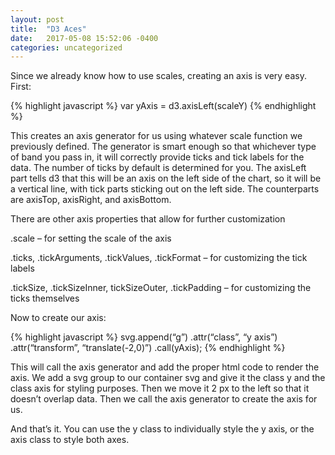 ```yaml
---
layout: post
title:  "D3 Aces"
date:   2017-05-08 15:52:06 -0400
categories: uncategorized
---
```


Since we already know how to use scales,  creating an axis is very easy. First:

{% highlight javascript %}
var yAxis = d3.axisLeft(scaleY)
{% endhighlight %}

This creates an axis generator for us using whatever scale function we previously defined. The generator is smart enough so that whichever type of band you pass in, it will correctly provide ticks and tick labels for the data. The number of ticks by default is determined for you. The axisLeft part tells d3 that this will be an axis on the left side of the chart, so it will be a vertical line, with tick parts sticking out on the left side. The counterparts are axisTop, axisRight, and axisBottom.

There are other axis properties that allow for further customization

.scale – for setting the scale of the axis

.ticks, .tickArguments, .tickValues, .tickFormat – for customizing the tick labels

.tickSize, .tickSizeInner, tickSizeOuter, .tickPadding – for customizing the ticks themselves

Now to create our axis:

{% highlight javascript %}
svg.append(“g”)
    .attr(“class”, “y axis”)
    .attr(“transform”, “translate(-2,0)”)
    .call(yAxis);
{% endhighlight %}

This will call the axis generator and add the proper html code to render the axis. We add a svg group to our container svg and give it the class y and the class axis for styling purposes. Then we move it 2 px to the left so that it doesn’t overlap data. Then we call the axis generator to create the axis for us.

And that’s it. You can use the y class to individually style the y axis, or the axis class to style both axes.
